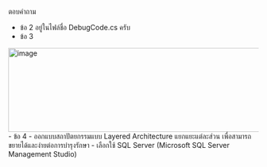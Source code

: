 ตอบคำถาม
- ข้อ 2 อยู่ในไฟล์ชื่อ DebugCode.cs ครับ
- ข้อ 3 
<img width="542" height="169" alt="image" src="https://github.com/user-attachments/assets/50bf8e0f-09f8-4126-bea2-e89c144db677" />
- ข้อ 4
  - ออกแบบสถาปัตยกรรมแบบ Layered Architecture แยกแยะแต่ละส่วน เพื่อสามารถขยายได้และง่ายต่อการบำรุงรักษา
  - เลือกใช้ SQL Server (Microsoft SQL Server Management Studio)
